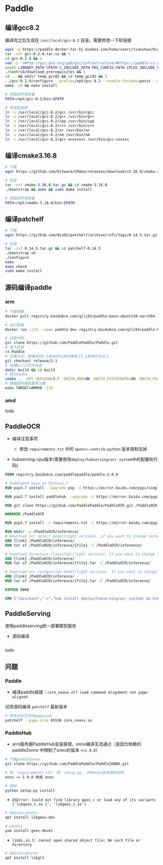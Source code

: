 # Paddle

## 编译gcc8.2

编译完之后生成在 `/usr/local/gcc-8.2` 目录，需要修改一下软链接

```bash
wget -q https://paddle-docker-tar.bj.bcebos.com/home/users/tianshuo/bce-python-sdk-0.8.27/gcc-8.2.0.tar.xz && \
tar -xvf gcc-8.2.0.tar.xz && \
cd gcc-8.2.0 && \
sed -i 's#ftp://gcc.gnu.org/pub/gcc/infrastructure/#https://paddle-ci.gz.bcebos.com/#g' ./contrib/download_prerequisites && \
unset LIBRARY_PATH CPATH C_INCLUDE_PATH PKG_CONFIG_PATH CPLUS_INCLUDE_PATH INCLUDE && \
./contrib/download_prerequisites && \
cd .. && mkdir temp_gcc82 && cd temp_gcc82 && \
../gcc-8.2.0/configure --prefix=/opt/gcc-8.2 --enable-threads=posix --disable-checking --disable-multilib && \
make -j8 && make install

# 添加到环境变量
PATH=/opt/gcc-8.2/bin:$PATH

# 修改软链接
ln -s /usr/local/gcc-8.2/gcc /usr/bin/gcc
ln -s /usr/local/gcc-8.2/g++ /usr/bin/g++
ln -s /usr/local/gcc-8.2/cpp /usr/bin/cpp
ln -s /usr/local/gcc-8.2/c++ /usr/bin/c++
ln -s /usr/local/gcc-8.2/ar /usr/bin/ar
ln -s /usr/local/gcc-8.2/nm /usr/bin/nm
ln -s /usr/local/gcc-8.2/gcc-xxxxxxxx /usr/bin/gcc-xxxxxx
```

## 编译cmake3.16.8

```bash
# 下载
wget https://github.com/Kitware/CMake/releases/download/v3.16.8/cmake-3.16.8.tar.gz

# 安装
tar -xzf cmake-3.16.8.tar.gz && cd cmake-3.16.8
./bootstrap && make && sudo make install

# 添加到环境变量
PATH=/opt/cmake-3.16.8/bin:$PATH
```

## 编译patchelf

```bash
# 下载
wget https://github.com/NixOS/patchelf/archive/refs/tags/0.14.5.tar.gz

# 安装
tar -zxf 0.14.5.tar.gz && cd patchelf-0.14.5
./bootstrap.sh
./configure
make
make check
sudo make install
```

## 源码编译paddle

### arm

```bash
# 下载镜像
docker pull registry.baidubce.com/qili93/paddle-base:ubuntu18-aarch64

# 运行容器
docker run -itd --name paddle-dev registry.baidubce.com/qili93/paddle-base:ubuntu18-aarch64 bash

# 拉取代码
git clone https://github.com/PaddlePaddle/Paddle.git
# 进入目录
cd Paddle
# 切换分支，我编译时2.1版本所以我切换到了2.1版本的分支上
git checkout release/2.1
# 创建build文件目录
mkdir build && cd build
# 执行cmake
cmake .. -DPY_VERSION=3.7 -DWITH_ARM=ON -DWITH_DISTRIBUTE=ON -DWITH_PSCORE=OFF -DWITH_TESTING=ON -DON_INFER=ON -DCMAKE_BUILD_TYPE=Release 
# 根据服务器核数来设置
make TARGET=ARMV8 -j10
```

### amd

todo

## PaddleOCR

* 编译注意事项
    * 修改 `requirements.txt` 中的 `opencv-contrib-python` 版本限制去掉

* hubserving-cpu版本(需要修改`deploy/hubserving/ocr_system`中的配置和代码)

```dockerfile
FROM registry.baidubce.com/paddlepaddle/paddle:2.0.0

# PaddleOCR base on Python3.7
RUN pip3.7 install --upgrade pip -i https://mirror.baidu.com/pypi/simple

RUN pip3.7 install paddlehub --upgrade -i https://mirror.baidu.com/pypi/simple

RUN git clone https://github.com/PaddlePaddle/PaddleOCR.git /PaddleOCR

WORKDIR /PaddleOCR

RUN pip3.7 install -r requirements.txt -i https://mirror.baidu.com/pypi/simple

RUN mkdir -p /PaddleOCR/inference/
# Download orc detect model(light version). if you want to change normal version, you can change ch_ppocr_mobile_v2.0_det_infer to ch_ppocr_server_v2.0_det_infer, also remember change det_model_dir in deploy/hubserving/ocr_system/params.py）
ADD {link} /PaddleOCR/inference/
RUN tar xf /PaddleOCR/inference/{file} -C /PaddleOCR/inference/

# Download direction classifier(light version). If you want to change normal version, you can change ch_ppocr_mobile_v2.0_cls_infer to ch_ppocr_mobile_v2.0_cls_infer, also remember change cls_model_dir in deploy/hubserving/ocr_system/params.py）
ADD {link} /PaddleOCR/inference/
RUN tar xf /PaddleOCR/inference/{file}.tar -C /PaddleOCR/inference/

# Download orc recognition model(light version). If you want to change normal version, you can change ch_ppocr_mobile_v2.0_rec_infer to ch_ppocr_server_v2.0_rec_infer, also remember change rec_model_dir in deploy/hubserving/ocr_system/params.py）
ADD {link} /PaddleOCR/inference/
RUN tar xf /PaddleOCR/inference/{file}.tar -C /PaddleOCR/inference/

EXPOSE 8866

CMD ["/bin/bash","-c","hub install deploy/hubserving/ocr_system/ && hub serving start -m ocr_system"]
```

## PaddleServing

使用paddleserving统一部署模型服务

* 源码编译

```bash

```

todo

## 问题

### Paddle

* 编译paddle报错：`core_noavx elf load command alignment not page-aligned`

试用源码编译 `patchelf` 最新版本

```bash
# 修改对应文件的pagesize
patchelf --page-size 65536 core_noavx.so
```

### PaddleHub

* arm服务器PaddleHub安装报错，onnx编译无法通过（是因为依赖的 paddle2onnx 中限制了onnx的版本 `<=1.9.0`）

```bash
# 下载paddle2onnx
git clone https://github.com/PaddlePaddle/Paddle2ONNX.git

# 将 `requirements.txt` 和 `setup.py` 中的onnx版本限制去掉
onnx <= 1.9.0 改成 onnx

# 安装
python setup.py install
```

* `OSError: Could not find library geos_c or load any of its variants ['libgeos_c.so.1', 'libgeos_c.so']`

```bash
# debian/ubuntu
apt install libgeos-dev

# centos
yum install geos-devel
```

* `libGL.so.1: cannot open shared object file: No such file or directory`

```bash
# debian/ubuntu
apt install libgl1
```